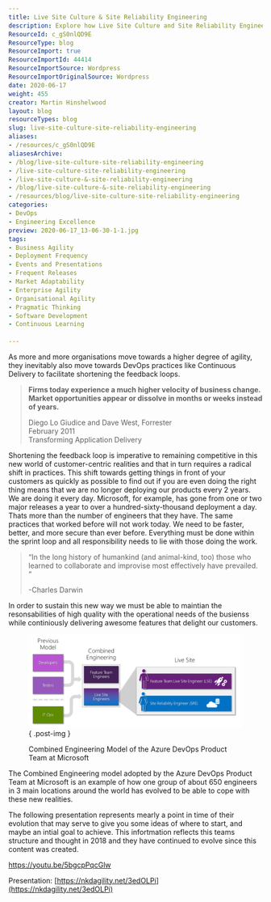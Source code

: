 ```yaml
---
title: Live Site Culture & Site Reliability Engineering
description: Explore how Live Site Culture and Site Reliability Engineering drive agility and DevOps practices, enabling rapid delivery and enhanced customer satisfaction.
ResourceId: c_gS0nlQD9E
ResourceType: blog
ResourceImport: true
ResourceImportId: 44414
ResourceImportSource: Wordpress
ResourceImportOriginalSource: Wordpress
date: 2020-06-17
weight: 455
creator: Martin Hinshelwood
layout: blog
resourceTypes: blog
slug: live-site-culture-site-reliability-engineering
aliases:
- /resources/c_gS0nlQD9E
aliasesArchive:
- /blog/live-site-culture-site-reliability-engineering
- /live-site-culture-site-reliability-engineering
- /live-site-culture-&-site-reliability-engineering
- /blog/live-site-culture-&-site-reliability-engineering
- /resources/blog/live-site-culture-site-reliability-engineering
categories:
- DevOps
- Engineering Excellence
preview: 2020-06-17_13-06-30-1-1.jpg
tags:
- Business Agility
- Deployment Frequency
- Events and Presentations
- Frequent Releases
- Market Adaptability
- Enterprise Agility
- Organisational Agility
- Pragmatic Thinking
- Software Development
- Continuous Learning

---
```

As more and more organisations move towards a higher degree of agility, they inevitably also move towards DevOps practices like Continuous Delivery to facilitate shortening the feedback loops.

> **Firms today experience a much higher velocity of business change. Market opportunities appear or dissolve in months or weeks instead of years.**
>
> Diego Lo Giudice and Dave West, Forrester  
> February 2011  
> Transforming Application Delivery

Shortening the feedback loop is imperative to remaining competitive in this new world of customer-centric realities and that in turn requires a radical shift in practices. This shift towards getting things in front of your customers as quickly as possible to find out if you are even doing the right thing means that we are no longer deploying our products every 2 years. We are doing it every day. Microsoft, for example, has gone from one or two major releases a year to over a hundred-sixty-thousand deployment a day. Thats more than the number of engineers that they have. The same practices that worked before will not work today. We need to be faster, better, and more secure than ever before. Everything must be done within the sprint loop and all responsibility needs to lie with those doing the work.

> “In the long history of humankind (and animal-kind, too) those who learned to collaborate and improvise most effectively have prevailed. ”
>
> \-Charles Darwin

In order to sustain this new way we must be able to maintian the resonsabilities of high quality with the operational needs of the busienss while continiously delivering awesome features that delight our customers.

<figure>

![](images/image-1280x558-2-2.png)
{ .post-img }

<figcaption>

Combined Engineering Model of the Azure DevOps Product Team at Microsoft

</figcaption>

</figure>

The Combined Engineering model adopted by the Azure DevOps Product Team at Microsoft is an example of how one group of about 650 engineers in 3 main locations around the world has evolved to be able to cope with these new realities.

The following presentation represents mearly a point in time of their evolution that may serve to give you some ideas of where to start, and maybe an intial goal to achieve. This infortmation reflects this teams structure and thought in 2018 and they have continued to evolve since this content was created.

https://youtu.be/5bgcpPqcGlw

Presentation: [https://nkdagility.net/3edOLPi](https://nkdagility.net/3edOLPi)
